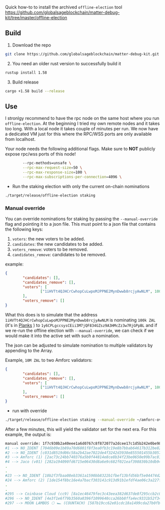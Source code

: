 Quick how-to to install the archived `offline-election` tool
https://github.com/globalsageblockchain/matter-debug-kit/tree/master/offline-election

## Build
1. Download the repo
```bash
git clone https://github.com/globalsageblockchain/matter-debug-kit.git && cd matter-debug-kit/
```

2. You need an older rust version to successfully build it
```bash
rustup install 1.58
```

3. Build release
```bash
cargo +1.58 build --release
```

## Use
I stronlgy recommend to have the rpc node on the same host where you run `offline-election`. At the beginning I tried my own remote nodes and it takes too long.
With a local node it takes couple of minutes per run. We now have a dedicated VM just for this where the RPC/WSS ports are only available from localhost.

Your node needs the following additional flags. 
Make sure to **NOT** publicly expose rpc/wss ports of this node!

```bash
        --rpc-methods=unsafe \
        --rpc-max-request-size=50 \
        --rpc-max-response-size=100 \
        --rpc-max-subscriptions-per-connection=4096 \
```

- Run the staking election with only the current on-chain nominations
```bash
./target/release/offline-election staking
```

### Manual override
You can override nominations for staking by passing the `--manual-override` flag and pointing it to a json file.
This must point to a json file that contains the following keys:

1. `voters`: the new voters to be added.
2. `candidates`: the new candidates to be added.
3. `voters_remove`: voters to be removed.
4. `candidates_remove`: candidates to be removed.

example:
```json
{
        "candidates": [],
        "candidates_remove": [],
        "voters": [
                ["1iHVTt4QJHCrCwhopCuLwpoMJPPNE2MynDwwb8rcjyAwNLM", 1000000000000000, ["1y6CPLgccsysCEii3M7jQF834GZsz9A3HMcZz3w7RjGPpBL"]]
        ],
        "voters_remove": []
}
```
What this does is to simulate that the address `1iHVTt4QJHCrCwhopCuLwpoMJPPNE2MynDwwb8rcjyAwNLM` is nominating `100k ZAL` (it's in [Planks](https://docs.bitzal.org/docs/learn-ZAL#bitzal) ) 
to `1y6CPLgccsysCEii3M7jQF834GZsz9A3HMcZz3w7RjGPpBL` and if we re-run the offline election with `--manual-override`, we can check if we would make it into the active set with such a nomination.

The json can be adjusted to simulate nomination to multiple validators by appending to the Array.

Example, `10M ZAL` to two Amforc validators:
```json
{
        "candidates": [],
        "candidates_remove": [],
        "voters": [
                ["1iHVTt4QJHCrCwhopCuLwpoMJPPNE2MynDwwb8rcjyAwNLM", 100000000000000000, ["1y6CPLgccsysCEii3M7jQF834GZsz9A3HMcZz3w7RjGPpBL","1gBKvQ9vbraAfhxEroBnxoGp9687Hu5wR7NYSwgJeAsw4x8"]]
        ],
        "voters_remove": []
}
```

- run with override
```bash
./target/release/offline-election staking --manual-override ~/amforc-override.json
```

After a few minutes, this will yield the validator set for the next era. For this example, the output is:
```bash
manual override: 1f7c930b2a40eee1a6d0767c8f872077a2dcee17c1d5b242e0be981a9e918cfb (1iHVTt4Q...) is added as voters.
#1 --> NO_IDENT [7046b09e1b89a70d6801f8f3ea0fb3c19e8b7bbab64617b312be826fb08a590e (13YDN239...)] [total backing = 2437662,210 ZAL (24,376,622,107,731,113) (23 voters)] [own backing = Some(1,000 ZAL (10,000,000,000))]
#2 --> NO_IDENT [c031d8519d06c58a2b42ae7022de4f3242d3938e855501455b3057a28fe38e6c (15M1146T...)] [total backing = 13142472,275 ZAL (131,424,722,756,153,147) (10 voters)] [own backing = Some(1,000 ZAL (10,000,000,000))]
#3 --> Amforc (1) [2ac73c24bb740376a5b0f44814e8ce8b34f23be0650e99b7ac81e1159f9c3151 (1y6CPLgc...)] [total backing = 7832597,946 ZAL (78,325,979,461,126,009) (1178 voters)] [own backing = Some(10786,589 ZAL (107,865,898,732,947))]
#4 --> Jaco (v01) [282a194090fd6715e06430d8a6e9c682f021eaf398830b10db94ca8c27c9ae4c (1ufRSF5g...)] [total backing = 2189895,446 ZAL (21,898,954,469,455,837) (6498 voters)] [own backing = Some(500,000 ZAL (5,000,000,000,000))]
.
.
#23 --> NO_IDENT [10b2f3fbaa08eb3361a1590bb8322b1fbef13bfd56bf5e04474d2a1ecaf9bb48 (1Ntvj8hm...)] [total backing = 1669084,893 ZAL (16,690,848,938,282,929) (92 voters)] [own backing = Some(1,980 ZAL (19,805,400,108))]
#24 --> Amforc (2) [1de154f8bc16e4a7bacf303141c913d91b1efdf4ae06c3a227f0a2877a19e90a (1gBKvQ9v...)] [total backing = 13286554,732 ZAL (132,865,547,323,369,021) (16 voters)] [own backing = Some(20,000 ZAL (200,000,000,000))]
.
.
#295 --> Coinbase Cloud (cc9) [8a1ec46479fec3c43eea382d637de8f295ccb2c0b6f6fdd4c5d34a687737a601 (1486kNkP...)] [total backing = 1539045,765 ZAL (15,390,457,657,360,123) (610 voters)] [own backing = Some(1,000 ZAL (10,000,000,000))]
#296 --> NO_IDENT [4e3f1e6f79b3560a0396f1099640cca26bb8ffa4ec9331b52f34b34cccef6310 (12mbV9Kr...)] [total backing = 1530093,457 ZAL (15,300,934,579,059,612) (72 voters)] [own backing = Some(19,961 ZAL (199,612,691,476))]
#297 --> MOON LAMBOS 🌕 🏎 (COUNTACH) [587b19cc62e01cdc18a1499cda27b0fb33264d0c3817668609bb58f762012698 (1311nP52...)] [total backing = 1525502,494 ZAL (15,255,024,945,851,633) (322 voters)] [own backing = Some(1004,014 ZAL (10,040,148,722,943))]
```
